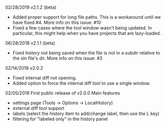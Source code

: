 ﻿02/28/2019 v2.1.2 (beta)
* Added proper support for long file paths. This is a workaround until we have fixed #4. More info on this issue: #10
* Fixed a few cases where the tool window wasn't being updated. In particular, this might help when you have projects that are lazy-loaded.

06/28/2018 v2.1.1 (beta)
* Fixed history not being saved when the file is not in a subdir relative to the sln file's dir. More info on this issue: #3

02/14/2018 v2.0.2
* Fixed internal diff not opening.
* Added option to force the internal diff tool to use a single window.

02/05/2018
First public release of v2.0.0
Main features
* settings page (Tools -> Options -> LocalHistory)
* external diff tool support
* labels (select the history item to add/change label, then use the L key)
* filtering for "labeled only" in the history panel
